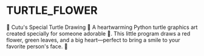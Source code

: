 # TURTLE_FLOWER
🌸 Cutu's Special Turtle Drawing 🌸  A heartwarming Python turtle graphics art created specially for someone adorable 💖. This little program draws a red flower, green leaves, and a big heart—perfect to bring a smile to your favorite person's face. 🥰
